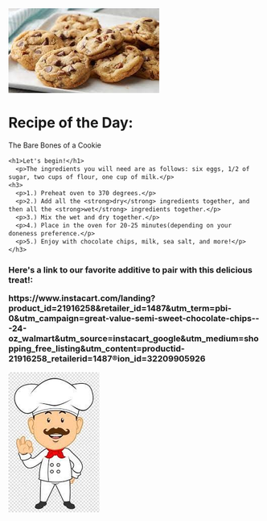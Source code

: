 

<img src="cookie_numero_dos.jpg">                            


# Recipe of the Day:
The Bare Bones of a Cookie

    <h1>Let's begin!</h1>
      <p>The ingredients you will need are as follows: six eggs, 1/2 of sugar, two cups of flour, one cup of milk.</p>
    <h3> 
      <p>1.) Preheat oven to 370 degrees.</p>
      <p>2.) Add all the <strong>dry</strong> ingredients together, and then all the <strong>wet</strong> ingredients together.</p>
      <p>3.) Mix the wet and dry together.</p>
      <p>4.) Place in the oven for 20-25 minutes(depending on your doneness preference.</p>
      <p>5.) Enjoy with chocolate chips, milk, sea salt, and more!</p>
    </h3>

<h3>Here's a link to our favorite additive to pair with this delicious treat!:
<p>https://www.instacart.com/landing?product_id=21916258&retailer_id=1487&utm_term=pbi-0&utm_campaign=great-value-semi-sweet-chocolate-chips---24-oz_walmart&utm_source=instacart_google&utm_medium=shopping_free_listing&utm_content=productid-21916258_retailerid=1487&region_id=32209905926</p>
</h3>
 <img src="chef.jpg">


